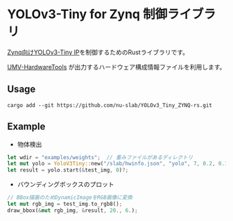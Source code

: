 # YOLOv3-Tiny for Zynq 制御ライブラリ

[Zynq向けYOLOv3-Tiny IP](https://github.com/nu-slab/Kria-YOLO-HW)を制御するためのRustライブラリです。

[UMV-HardwareTools](https://github.com/nu-slab/UMV-HardwareTools) が出力するハードウェア構成情報ファイルを利用します。

## Usage

```shell
cargo add --git https://github.com/nu-slab/YOLOv3_Tiny_ZYNQ-rs.git
```

## Example

- 物体検出

```Rust
let wdir = "examples/weights";  // 重みファイルがあるディレクトリ
let mut yolo = YoloV3Tiny::new("/slab/hwinfo.json", "yolo", 7, 0.2, 0.1, wdir, wdir)?;
let result = yolo.start(&test_img, 0)?;
```

- バウンディングボックスのプロット

```Rust
// BBox描画のためDynamicImageをRGB画像に変換
let mut rgb_img = test_img.to_rgb8();
draw_bbox(&mut rgb_img, &result, 20., 6.);
```
